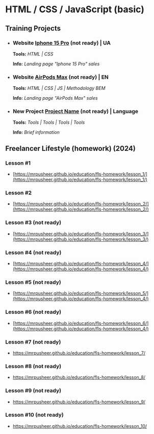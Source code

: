 # HTML / CSS / JavaScript (basic)

## Training Projects

* ###  Website [Iphone 15 Pro](https://mrpusheer.github.io/education/training-projects/iphone-15-pro/) (not ready) | UA
  **Tools:** *HTML | CSS*
  
  **Іnfo:** *Landing page "Iphone 15 Pro" sales*
  
* ###  Website [AirPods Max](https://mrpusheer.github.io/education/training-projects/airpods-max/) (not ready) | EN
  **Tools:** *HTML | CSS | JS | Methodology BEM*

  **Іnfo:** *Landing page "AirPods Max" sales*
  
* ###  New Project [Project Name](https://mrpusheer.github.io/education/training-projects/project-name/) (not ready) | Language
  **Tools:** *Tools | Tools | Tools | Tools*

  **Іnfo:** *Brief information*

## Freelancer Lifestyle (homework) (2024)

### Lesson #1
* [https://mrpusheer.github.io/education/fls-homework/lesson_1/](https://mrpusheer.github.io/education/fls-homework/lesson_1/)

### Lesson #2
* [https://mrpusheer.github.io/education/fls-homework/lesson_2/](https://mrpusheer.github.io/education/fls-homework/lesson_2/)

### Lesson #3 (not ready)
* [https://mrpusheer.github.io/education/fls-homework/lesson_3/](https://mrpusheer.github.io/education/fls-homework/lesson_3/)
                
### Lesson #4 (not ready)
* [https://mrpusheer.github.io/education/fls-homework/lesson_4/](https://mrpusheer.github.io/education/fls-homework/lesson_4/)

### Lesson #5 (not ready)
* [https://mrpusheer.github.io/education/fls-homework/lesson_5/](https://mrpusheer.github.io/education/fls-homework/lesson_4/)

### Lesson #6 (not ready)
* [https://mrpusheer.github.io/education/fls-homework/lesson_6/](https://mrpusheer.github.io/education/fls-homework/lesson_4/)

### Lesson #7 (not ready)
* https://mrpusheer.github.io/education/fls-homework/lesson_7/

### Lesson #8 (not ready)
* https://mrpusheer.github.io/education/fls-homework/lesson_8/

### Lesson #9 (not ready)
* https://mrpusheer.github.io/education/fls-homework/lesson_9/

### Lesson #10 (not ready)
* https://mrpusheer.github.io/education/fls-homework/lesson_10/

